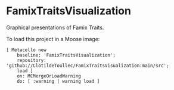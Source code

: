# FamixTraitsVisualization

Graphical presentations of Famix Traits.

To load this project in a Moose image:
```smalltalk
[ Metacello new
	baseline: 'FamixTraitsVisualization';
	repository: 'github://ClotildeToullec/FamixTraitsVisualization:main/src';
	load ]
	on: MCMergeOrLoadWarning
	do: [ :warning | warning load ]
